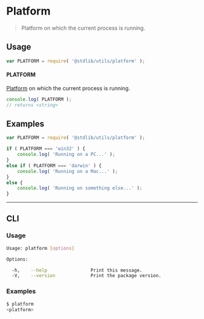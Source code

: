 # Platform

> Platform on which the current process is running.


<!-- <usage> -->

## Usage

``` javascript
var PLATFORM = require( '@stdlib/utils/platform' );
```

#### PLATFORM

[Platform][process-platform] on which the current process is running.

``` javascript
console.log( PLATFORM );
// returns <string>
```

<!-- </usage> -->


<!-- <examples> -->

## Examples

``` javascript
var PLATFORM = require( '@stdlib/utils/platform' );

if ( PLATFORM === 'win32' ) {
    console.log( 'Running on a PC...' );
}
else if ( PLATFORM === 'darwin' ) {
    console.log( 'Running on a Mac...' );
}
else {
    console.log( 'Running on something else...' );
}
```

<!-- </examples> -->


<!-- <cli> -->

---

## CLI

<!-- <usage> -->

### Usage

``` bash
Usage: platform [options]

Options:

  -h,    --help                Print this message.
  -V,    --version             Print the package version.
```

<!-- </usage> -->


<!-- <examples> -->

### Examples

``` bash
$ platform
<platform>
```

<!-- </examples> -->

<!-- </cli> -->


<!-- <links> -->

[process-platform]: https://nodejs.org/api/process.html#process_process_platform

<!-- </links> -->
